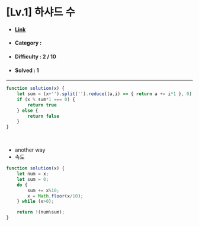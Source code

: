 # [Lv.1] 하샤드 수 
* #### [Link](https://school.programmers.co.kr/learn/courses/30/lessons/12947)
* #### Category : 
* #### Difficulty : 2 / 10  
* #### Solved : 1

<hr />

```js
function solution(x) {
    let sum = (x+'').split('').reduce((a,i) => { return a += i*1 }, 0);
    if (x % sum*1 === 0) {
        return true
    } else {
        return false
    }
}
```

<br />

* another way
* 속도 
```js
function solution(x) {
    let num = x;
    let sum = 0;
    do {
        sum += x%10;
        x = Math.floor(x/10);
    } while (x>0);

    return !(num%sum);
}
```